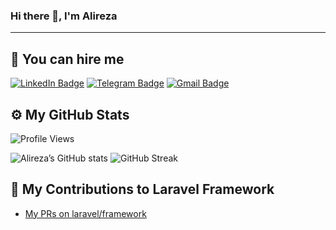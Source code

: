 ### Hi there 👋, I'm Alireza

---

## 💼 You can hire me

[![LinkedIn Badge](https://img.shields.io/badge/LinkedIn-Connect-blue?style=for-the-badge&logo=linkedin)](https://www.linkedin.com/in/alireza-goudarzi-63aa121b2/)
[![Telegram Badge](https://img.shields.io/badge/Telegram-Chat-blue?style=for-the-badge&logo=telegram)](https://t.me/alirezadp10)
[![Gmail Badge](https://img.shields.io/badge/Gmail-Contact-c14438?style=for-the-badge&logo=gmail&logoColor=white)](mailto:alirezadp10@gmail.com)

## ⚙️ My GitHub Stats

![Profile Views](https://komarev.com/ghpvc/?username=alirezadp10)

![Alireza’s GitHub stats](https://github-readme-stats.vercel.app/api?username=alirezadp10)
![GitHub Streak](https://streak-stats.demolab.com/?user=alirezadp10)

## 🧩 My Contributions to Laravel Framework

- [My PRs on laravel/framework](https://github.com/laravel/framework/pulls?q=is%3Apr+author%3Aalirezadp10+)
